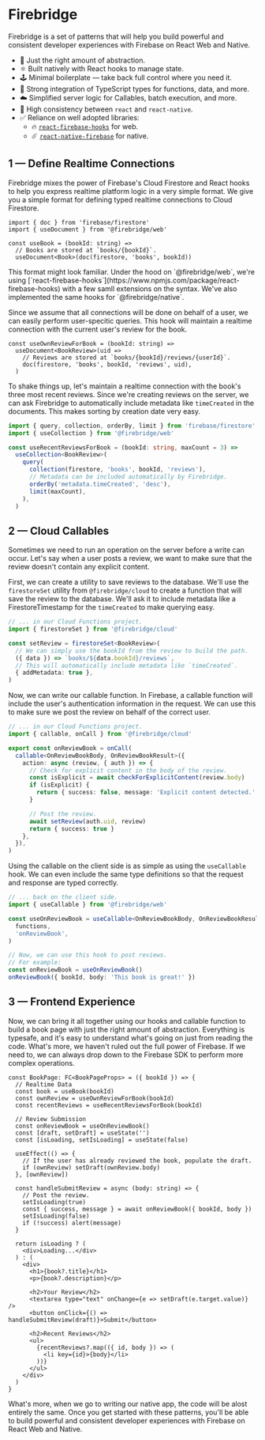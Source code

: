 # Firebridge

Firebridge is a set of patterns that will help you build powerful and consistent developer experiences with Firebase on React Web and Native.

- 🤌 Just the right amount of abstraction.
- ⚛️ Built natively with React hooks to manage state.
- 🕹️ Minimal boilerplate — take back full control where you need it.
- 🔌 Strong integration of TypeScript types for functions, data, and more.
- ☁️ Simplified server logic for Callables, batch execution, and more.
- 📱 High consistency between `react` and `react-native`.
- ✅ Reliance on well adopted libraries:
  - 🔥 [`react-firebase-hooks`](https://www.npmjs.com/package/react-firebase-hooks) for web.
  - ☄️ [`react-native-firebase`](https://rnfirebase.io/) for native.

## 1 — Define Realtime Connections

Firebridge mixes the power of Firebase's Cloud Firestore and React hooks to help you express realtime platform logic in a very simple format. We give you a simple format for defining typed realtime connections to Cloud Firestore.

```tsx
import { doc } from 'firebase/firestore'
import { useDocument } from '@firebridge/web'

const useBook = (bookId: string) =>
  // Books are stored at `books/{bookId}`.
  useDocument<Book>(doc(firestore, 'books', bookId))
```

<Note>
  This format might look familiar. Under the hood on `@firebridge/web`, we're
  using
  [`react-firebase-hooks`](https://www.npmjs.com/package/react-firebase-hooks)
  with a few samll extensions on the syntax. We've also implemented the same
  hooks for `@firebridge/native`.
</Note>

Since we assume that all connections will be done on behalf of a user, we can easily perform user-specitic queries. This hook will maintain a realtime connection with the current user's review for the book.

```tsx
const useOwnReviewForBook = (bookId: string) =>
  useDocument<BookReview>(uid =>
    // Reviews are stored at `books/{bookId}/reviews/{userId}`.
    doc(firestore, 'books', bookId, 'reviews', uid),
  )
```

To shake things up, let's maintain a realtime connection with the book's three most recent reviews. Since we're creating reviews on the server, we can ask Firebridge to automatically include metadata like `timeCreated` in the documents. This makes sorting by creation date very easy.

```ts
import { query, collection, orderBy, limit } from 'firebase/firestore'
import { useCollection } from '@firebridge/web'

const useRecentReviewsForBook = (bookId: string, maxCount = 3) =>
  useCollection<BookReview>(
    query(
      collection(firestore, 'books', bookId, 'reviews'),
      // Metadata can be included automatically by Firebridge.
      orderBy('metadata.timeCreated', 'desc'),
      limit(maxCount),
    ),
  )
```

## 2 — Cloud Callables

Sometimes we need to run an operation on the server before a write can occur. Let's say when a user posts a review, we want to make sure that the review doesn't contain any explicit content.

First, we can create a utility to save reviews to the database. We'll use the `firestoreSet` utility from `@firebridge/cloud` to create a function that will save the review to the database. We'll ask it to include metadata like a FirestoreTimestamp for the `timeCreated` to make querying easy.

```ts
// ... in our Cloud Functions project.
import { firestoreSet } from '@firebridge/cloud'

const setReview = firestoreSet<BookReview>(
  // We can simply use the bookId from the review to build the path.
  ({ data }) => `books/${data.bookId}/reviews`,
  // This will automatically include metadata like `timeCreated`.
  { addMetadata: true },
)
```

Now, we can write our callable function. In Firebase, a callable function will include the user's authentication information in the request. We can use this to make sure we post the review on behalf of the correct user.

```ts
// ... in our Cloud Functions project.
import { callable, onCall } from '@firebridge/cloud'

export const onReviewBook = onCall(
  callable<OnReviewBookBody, OnReviewBookResult>({
    action: async (review, { auth }) => {
      // Check for explicit content in the body of the review.
      const isExplicit = await checkForExplicitContent(review.body)
      if (isExplicit) {
        return { success: false, message: 'Explicit content detected.' }
      }

      // Post the review.
      await setReview(auth.uid, review)
      return { success: true }
    },
  }),
)
```

Using the callable on the client side is as simple as using the `useCallable` hook. We can even include the same type definitions so that the request and response are typed correctly.

```ts
// ... back on the client side.
import { useCallable } from '@firebridge/web'

const useOnReviewBook = useCallable<OnReviewBookBody, OnReviewBookResult>(
  functions,
  'onReviewBook',
)

// Now, we can use this hook to post reviews.
// For example:
const onReviewBook = useOnReviewBook()
onReviewBook({ bookId, body: 'This book is great!' })
```

## 3 — Frontend Experience

Now, we can bring it all together using our hooks and callable function to build a book page with just the right amount of abstraction. Everything is typesafe, and it's easy to understand what's going on just from reading the code. What's more, we haven't ruled out the full power of Firebase. If we need to, we can always drop down to the Firebase SDK to perform more complex operations.

```tsx
const BookPage: FC<BookPageProps> = ({ bookId }) => {
  // Realtime Data
  const book = useBook(bookId)
  const ownReview = useOwnReviewForBook(bookId)
  const recentReviews = useRecentReviewsForBook(bookId)

  // Review Submission
  const onReviewBook = useOnReviewBook()
  const [draft, setDraft] = useState('')
  const [isLoading, setIsLoading] = useState(false)

  useEffect(() => {
    // If the user has already reviewed the book, populate the draft.
    if (ownReview) setDraft(ownReview.body)
  }, [ownReview])

  const handleSubmitReview = async (body: string) => {
    // Post the review.
    setIsLoading(true)
    const { success, message } = await onReviewBook({ bookId, body })
    setIsLoading(false)
    if (!success) alert(message)
  }

  return isLoading ? (
    <div>Loading...</div>
  ) : (
    <div>
      <h1>{book?.title}</h1>
      <p>{book?.description}</p>

      <h2>Your Review</h2>
      <textarea type="text" onChange={e => setDraft(e.target.value)} />
      <button onClick={() => handleSubmitReview(draft)}>Submit</button>

      <h2>Recent Reviews</h2>
      <ul>
        {recentReviews?.map(({ id, body }) => (
          <li key={id}>{body}</li>
        ))}
      </ul>
    </div>
  )
}
```

What's more, when we go to writing our native app, the code will be alost entirely the same. Once you get started with these patterns, you'll be able to build powerful and consistent developer experiences with Firebase on React Web and Native.
